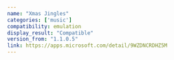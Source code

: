 ```yaml
---
name: "Xmas Jingles"
categories: ['music']
compatibility: emulation
display_result: "Compatible"
version_from: "1.1.0.5"
link: https://apps.microsoft.com/detail/9WZDNCRDHZ5M
---
```

